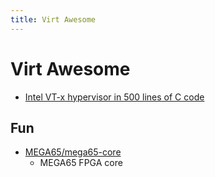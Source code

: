 ```yaml
---
title: Virt Awesome
---
```


# Virt Awesome

- [Intel VT-x hypervisor in 500 lines of C code](https://ionescu007.github.io/SimpleVisor/)

## Fun
- [MEGA65/mega65-core](https://github.com/MEGA65/mega65-core)
  - MEGA65 FPGA core
